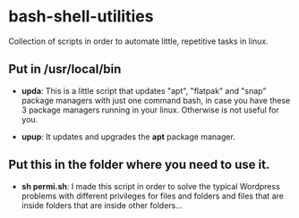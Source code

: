 # bash-shell-utilities

Collection of scripts in order to automate little, repetitive tasks in linux.

## Put in /usr/local/bin

- **upda**: This is a little script that updates  "apt", "flatpak" and  "snap" package managers with just one command bash, in case you have these 3 package managers running in your linux. Otherwise is not useful for you.

- **upup**: It updates and upgrades the **apt** package manager.

## Put this in the folder where you need to use it.

- **sh permi.sh**: I made this script in order to solve the typical Wordpress problems with different privileges for files and folders and files that are inside folders that are inside other folders...     
